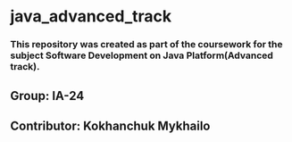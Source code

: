 # java_advanced_track
### This repository was created as part of the coursework for the subject Software Development on Java Platform(Advanced track). 
## Group: IA-24
## Contributor: Kokhanchuk Mykhailo
